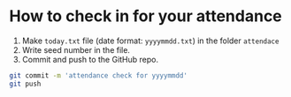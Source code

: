 # How to check in for your attendance

1. Make `today.txt` file (date format: `yyyymmdd.txt`) in the folder `attendace`
2. Write seed number in the file.
3. Commit and push to the GitHub repo.

```bash
git commit -m 'attendance check for yyyymmdd'
git push
```
